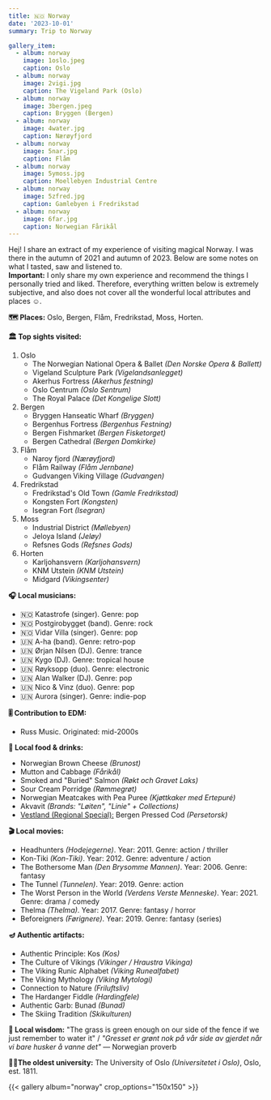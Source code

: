```yaml
---
title: 🇳🇴 Norway
date: '2023-10-01'
summary: Trip to Norway

gallery_item:
  - album: norway
    image: 1oslo.jpeg
    caption: Oslo
  - album: norway
    image: 2vigi.jpg
    caption: The Vigeland Park (Oslo)
  - album: norway
    image: 3bergen.jpeg
    caption: Bryggen (Bergen)
  - album: norway
    image: 4water.jpg
    caption: Nærøyfjord
  - album: norway
    image: 5nar.jpg
    caption: Flåm
  - album: norway
    image: 5ymoss.jpg
    caption: Moellebyen Industrial Centre
  - album: norway
    image: 5zfred.jpg
    caption: Gamlebyen i Fredrikstad
  - album: norway
    image: 6far.jpg
    caption: Norwegian Fårikål
---
```

Hej! I share an extract of my experience of visiting magical Norway. I was there in the autumn of 2021 and autumn of 2023. Below are some notes on what I tasted, saw and listened to.<br>
<b>Important:</b> I only share my own experience and recommend the things I personally tried and liked. Therefore, everything written below is extremely subjective, and also does not cover all the wonderful local attributes and places ☺️.

<b>🗺 Places:</b> Oslo, Bergen, Flåm, Fredrikstad, Moss, Horten.<br>

<b>🏛 Top sights visited: </b>
1. Oslo
    - The Norwegian National Opera & Ballet <i>(Den Norske Opera & Ballett)</i>
    - Vigeland Sculpture Park <i>(Vigelandsanlegget)</i>
    - Akerhus Fortress  <i>(Akerhus festning)</i>
    - Oslo Centrum <i>(Oslo Sentrum)</i>
    - The Royal Palace <i>(Det Kongelige Slott)</i>
2. Bergen
    - Bryggen Hanseatic Wharf <i>(Bryggen)</i>
    - Bergenhus Fortress <i>(Bergenhus Festning)</i>
    - Bergen Fishmarket <i>(Bergen Fisketorget)</i>
    - Bergen Cathedral <i>(Bergen Domkirke)</i>
3. Flåm
    - Naroy fjord <i>(Nærøyfjord)</i>
    - Flåm Railway <i>(Flåm Jernbane)</i>
    - Gudvangen Viking Village <i>(Gudvangen)</i>
4. Fredrikstad
    - Fredrikstad's Old Town <i>(Gamle Fredrikstad)</i>
    - Kongsten Fort <i>(Kongsten)</i>
    - Isegran Fort <i>(Isegran)</i>
5. Moss 
    - Industrial District <i>(Møllebyen)</i>
    - Jeloya Island <i>(Jeløy)</i>
    - Refsnes Gods <i>(Refsnes Gods)</i>
6. Horten
    - Karljohansvern <i>(Karljohansvern)</i>
    - KNM Utstein <i>(KNM Utstein)</i>
    - Midgard <i>(Vikingsenter)</i>

   
<b>🎧 Local musicians: </b>
- 🇳🇴 Katastrofe (singer). Genre: pop
- 🇳🇴 Postgirobygget (band). Genre: rock
- 🇳🇴 Vidar Villa (singer). Genre: pop
- 🇺🇳 A-ha (band). Genre: retro-pop
- 🇺🇳 Ørjan Nilsen (DJ). Genre: trance
- 🇺🇳 Kygo (DJ). Genre: tropical house
- 🇺🇳 Røyksopp (duo). Genre: electronic
- 🇺🇳 Alan Walker (DJ). Genre: pop
- 🇺🇳 Nico & Vinz (duo). Genre: pop
- 🇺🇳 Aurora (singer). Genre: indie-pop

<b>🎚️ Contribution to EDM: </b>
- Russ Music. Originated: mid-2000s


<b>🥘 Local food & drinks: </b>
- Norwegian Brown Cheese <i>(Brunost)</i>
- Mutton and Cabbage <i>(Fårikål)</i>
- Smoked and "Buried" Salmon <i>(Røkt och Gravet Laks)</i>
- Sour Cream Porridge <i>(Rømmegrøt)</i>
- Norwegian Meatcakes with Pea Puree <i>(Kjøttkaker med Ertepuré)</i>
- Akvavit <i>(Brands: "Løiten", "Linie" + Collections)</i>
- <u>Vestland (Regional Special):</u> Bergen Pressed Cod <i>(Persetorsk)</i>

<b>🎬 Local movies:</b>
- Headhunters <i>(Hodejegerne)</i>. Year: 2011. Genre: action / thriller
- Kon-Tiki <i>(Kon-Tiki)</i>. Year: 2012. Genre: adventure / action
- The Bothersome Man <i>(Den Brysomme Mannen)</i>. Year: 2006. Genre: fantasy
- The Tunnel <i>(Tunnelen)</i>. Year: 2019. Genre: action
- The Worst Person in the World <i>(Verdens Verste Menneske)</i>. Year: 2021. Genre: drama / comedy
- Thelma <i>(Thelma)</i>. Year: 2017. Genre: fantasy / horror
- Beforeigners <i>(Førignere)</i>. Year: 2019. Genre: fantasy (series)


<b>🪔 Authentic artifacts:</b>
- Authentic Principle: Kos <i>(Kos)</i>
- The Culture of Vikings <i>(Vikinger / Hraustra Vikinga)</i> 
- The Viking Runic Alphabet <i>(Viking Runealfabet)</i> 
- The Viking Mythology <i>(Viking Mytologi)</i> 
- Connection to Nature <i>(Friluftsliv)</i> 
- The Hardanger Fiddle <i>(Hardingfele)</i>
- Authentic Garb: Bunad <i>(Bunad)</i>
- The Skiing Tradition <i>(Skikulturen)</i>


<b>🦉 Local wisdom:</b> "The grass is green enough on our side of the fence if we just remember to water it" / <i>"Gresset er grønt nok på vår side av gjerdet når vi bare husker å vanne det"</i> — Norwegian proverb


<b>👨‍🎓The oldest university:</b> The University of Oslo <i>(Universitetet i Oslo)</i>, Oslo, est. 1811. 


{{< gallery album="norway" crop_options="150x150" >}}
   

